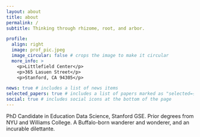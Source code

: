 ```yaml
---
layout: about
title: about
permalink: /
subtitle: Thinking through rhizome, root, and arbor.

profile:
  align: right
  image: prof_pic.jpeg
  image_circular: false # crops the image to make it circular
  more_info: >
    <p>Littlefield Center</p>
    <p>365 Lasuen Street</p>
    <p>Stanford, CA 94305</p>

news: true # includes a list of news items
selected_papers: true # includes a list of papers marked as "selected={true}"
social: true # includes social icons at the bottom of the page
---
```


PhD Candidate in Education Data Science, Stanford GSE. Prior degrees from NYU and Williams College. A Buffalo-born wanderer and wonderer, and an incurable dilettante.
